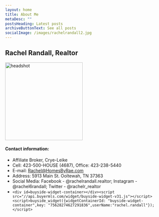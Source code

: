 ```yaml
---
layout: home
title: About Me
metaDesc: ""
postsHeading: Latest posts
archiveButtonText: See all posts
socialImage: /images/rachelrandall2.jpg
---
```

## Rachel Randall, Realtor

<img src="/images/rachelrandall2.jpg" alt="headshot" style="width:250px; !important"/>

#### Contact information:

* Affiliate Broker, Crye-Leike
* Cell: 423-500-HOUSE (4687), Office: 423-238-5440
* E-mail: [Rachel@HomesByRae.com](mailto:Rachel@HomesByRae.com)
* Address: 5913 Main St. Ooltewah, TN 37363
* Social Media: Facebook - @rachelrandall.realtor; Instagram - @rachel6randall; Twitter - @rachelr_realtor
* `<div id=buyside-widget-container></div><script src="//api.buyermls.com/widget/buyside-widget-v31.js"></script><script>buyside_widget({widgetContainerId: "buyside-widget-container",key: "75628274627291836",userName:"rachel.randall"});</script>`